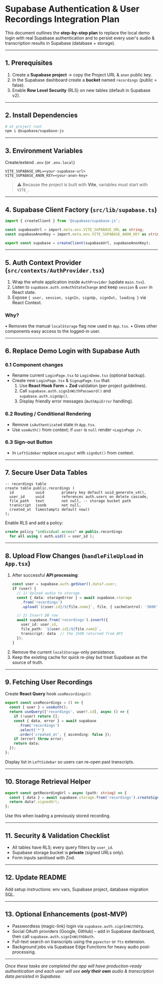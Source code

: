 # Supabase Authentication & User Recordings Integration Plan

This document outlines the **step-by-step plan** to replace the local demo login with real Supabase authentication and to persist every user's audio & transcription results in Supabase (database + storage).

---

## 1. Prerequisites
1. Create a **Supabase project** → copy the Project URL & `anon` public key.
2. In the Supabase dashboard create a **bucket** named `recordings` (public = false).
3. Enable **Row Level Security** (RLS) on new tables (default in Supabase v2).

---

## 2. Install Dependencies
```bash
# at project root
npm i @supabase/supabase-js
```


---

## 3. Environment Variables
Create/extend `.env` (or `.env.local`)
```
VITE_SUPABASE_URL=<your-supabase-url>
VITE_SUPABASE_ANON_KEY=<your-anon-key>
```
> ⚠️ Because the project is built with **Vite**, variables must start with `VITE_`.

---

## 4. Supabase Client Factory (`src/lib/supabase.ts`)
```ts
import { createClient } from '@supabase/supabase-js';

const supabaseUrl = import.meta.env.VITE_SUPABASE_URL as string;
const supabaseAnonKey = import.meta.env.VITE_SUPABASE_ANON_KEY as string;

export const supabase = createClient(supabaseUrl, supabaseAnonKey);
```

---

## 5. Auth Context Provider (`src/contexts/AuthProvider.tsx`)
1. Wrap the whole application inside `AuthProvider` (update `main.tsx`).
2. Listen to `supabase.auth.onAuthStateChange` and keep `session` & `user` in React state.
3. Expose `{ user, session, signIn, signUp, signOut, loading }` via React Context.

### Why?
• Removes the manual `localStorage` flag now used in `App.tsx`.
• Gives other components easy access to the logged-in user.

---

## 6. Replace Demo Login with Supabase Auth
### 6.1 Component changes
- Rename current `LoginPage.tsx` to `LoginDemo.tsx` (optional backup).
- Create new `LoginPage.tsx` & `SignupPage.tsx` that:
  1. Use **React Hook Form** + **Zod** validation (per project guidelines).
  2. Call `supabase.auth.signInWithPassword()` and `supabase.auth.signUp()`.
  3. Display friendly error messages (`AuthApiError` handling).

### 6.2 Routing / Conditional Rendering
- Remove `isAuthenticated` state in `App.tsx`.
- Use `useAuth()` from context; if `user` is `null` render `<LoginPage />`.

### 6.3 Sign-out Button
- In `LeftSidebar` replace `onLogout` with `signOut()` from context.

---

## 7. Secure User Data Tables
```
-- recordings table
create table public.recordings (
  id          uuid        primary key default uuid_generate_v4(),
  user_id     uuid        references auth.users on delete cascade,
  file_path   text        not null, -- storage bucket path
  transcript  jsonb       not null,
  created_at  timestamptz default now()
);
```
Enable RLS and add a policy:
```sql
create policy "individual access" on public.recordings
  for all using ( auth.uid() = user_id );
```

---

## 8. Upload Flow Changes (`handleFileUpload` in `App.tsx`)
1. After successful **API processing**:
   ```ts
   const user = supabase.auth.getUser().data?.user;
   if (user) {
     // 1) Upload audio to storage
     const { data: storageError } = await supabase.storage
       .from('recordings')
       .upload(`${user.id}/${file.name}`, file, { cacheControl: '3600', upsert: true });

     // 2) Insert DB row
     await supabase.from('recordings').insert({
       user_id: user.id,
       file_path: `${user.id}/${file.name}`,
       transcript: data  // the JSON returned from API
     });
   }
   ```
2. Remove the current `localStorage`-only persistence.
3. Keep the existing cache for quick re-play but treat Supabase as the source of truth.

---

## 9. Fetching User Recordings
Create **React Query** hook `useRecordings()`:
```ts
export const useRecordings = () => {
  const { user } = useAuth();
  return useQuery(['recordings', user?.id], async () => {
    if (!user) return [];
    const { data, error } = await supabase
      .from('recordings')
      .select('*')
      .order('created_at', { ascending: false });
    if (error) throw error;
    return data;
  });
};
```
Display list in `LeftSidebar` so users can re-open past transcripts.

---

## 10. Storage Retrieval Helper
```ts
export const getRecordingUrl = async (path: string) => {
  const { data } = await supabase.storage.from('recordings').createSignedUrl(path, 3600);
  return data?.signedUrl;
};
```
Use this when loading a previously stored recording.

---

## 11. Security & Validation Checklist
- All tables have RLS; every query filters by `user_id`.
- Supabase storage bucket is **private** (signed URLs only).
- Form inputs sanitised with Zod.

---

## 12. Update README
Add setup instructions: env vars, Supabase project, database migration SQL.

---

## 13. Optional Enhancements (post-MVP)
- Passwordless (magic-link) login via `supabase.auth.signInWithOtp`.
- Social OAuth providers (Google, GitHub) – add in Supabase dashboard, then call `supabase.auth.signInWithOAuth`.
- Full-text search on transcripts using the `pgvector` or `fts` extension.
- Background jobs via Supabase Edge Functions for heavy audio post-processing.

---

_Once these tasks are completed the app will have production-ready authentication and each user will see **only their own** audio & transcription data persisted in Supabase._ 